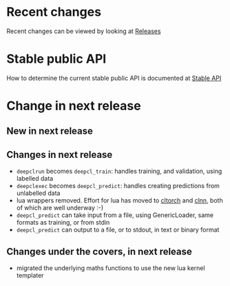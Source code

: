 # Recent changes

Recent changes can be viewed by looking at [Releases](https://github.com/hughperkins/DeepCL/releases)

# Stable public API

How to determine the current stable public API is documented at [Stable API](PublicApis.md)

# Change in next release

## New in next release


## Changes in next release

* `deepclrun` becomes `deepcl_train`: handles training, and validation, using labelled data
* `deepclexec` becomes `deepcl_predict`: handles creating predictions from unlabelled data
* lua wrappers removed.  Effort for lua has moved to [cltorch](https://github.com/hughperkins/cltorch) and [clnn](https://github.com/hughperkins/clnn), both of which are well underway :-)
* `deepcl_predict` can take input from a file, using GenericLoader, same formats as training, or from stdin
* `deepcl_predict` can output to a file, or to stdout, in text or binary format

## Changes under the covers, in next release

* migrated the underlying maths functions to use the new lua kernel templater

